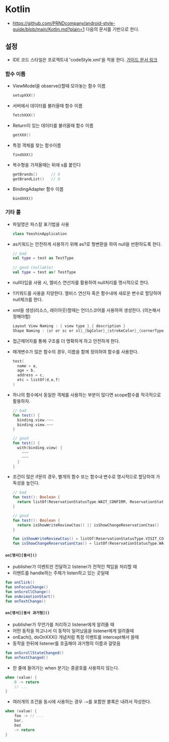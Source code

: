 # Kotlin

- https://github.com/PRNDcompany/android-style-guide/blob/main/Kotlin.md?plain=1 다음의 문서를 기반으로 한다.

## 설정
- IDE 코드 스타일은 프로젝트내 'codeStyle.xml'을 적용 한다. [가이드 문서 링크](https://fastlane.atlassian.net/wiki/spaces/YR/pages/1898152292/Android)

### 함수 이름
- ViewModel을 observe()할때 모아놓는 함수 이름
  ```kotlin
  setupXXX()
  ```

- 서버에서 데이터를 불러올때 함수 이름
  ```kotlin
  fetchXXX()
  ```

- Return이 있는 데이터를 불러올때 함수 이름
  ```kotlin
  getXXX()
  ```

- 특정 객체를 찾는 함수이름
  ```
  findXXX()
  ```

- 복수형을 가져올때는 뒤에 s를 붙인다
  ```kotlin
  getBrands()      // O
  getBrandList()   // X
  ```

- BindingAdapter 함수 이름  
  ```
  bindXXX()
  ```

### 기타 룰
- 파일명은 파스칼 표기법을 사용
  ```kotlin
  class YeoshinApplication
  ```
  
- as키워드는 안전하게 사용하기 위해 as?로 형변환을 하여 null을 반환하도록 한다.  
  ```kotlin
  // bad
  val type = test as TestType
    
  // good (nullable)
  val type = test as? TestType
  ```
    
- null타입을 사용 시, 엘비스 연산자를 활용하여 null처리를 명시적으로 한다.

- !!키워드를 사용을 지양한다. 엘비스 연산자 혹은 함수내에 새로운 변수로 할당하여 null체크를 한다.
  
- xml을 생성(리소스, 레이아웃)할때는 언더스코어를 사용하여 생성한다. (의논해서 정해야함)  
  ```kotlin
  Layout View Naming : { view type }_{ description }
  Shape Naming : {sr or sc or sl}_{bgColor}_{strokeColor}_{cornerTypecornerSize}
  ```
    
- 접근제어자를 통해 구조를 더 명확하게 하고 안전하게 한다.
  
- 매개변수가 많은 함수의 경우, 이름을 함께 정의하여 함수를 사용한다.  
  ```kotlin
  test(
    name = a,
    age = b,
    address = c,
    etc = listOf(d,e,f)
  )
  ```
    
- 하나의 함수에서 동일한 객체를 사용하는 부분이 많다면 scope함수를 적극적으로 활용하자.
  ```kotlin
  // bad
  fun test() {
    binding.view.~~~
    binding.view.~~~
  }
  
  // good
  fun test() {
    with(binding.view) {
      ~~~
      ~~~
    }
  }
  ```

- 조건이 많은 if문의 경우, 별개의 함수 또는 함수내 변수로 명시적으로 할당하여 가독성을 높인다.
  ```kotlin
  // bad
  fun test(): Boolean {
    return listOf(ReservationStatusType.WAIT_CONFIRM, ReservationStatusType.CONFIRM).contains(status) || listOf(ReservationStatusType.VISIT_COMPLETE).contains(status) && reviewWritables?.isNotEmpty() == true
  }
  
  // good
  fun test(): Boolean {
    return isShowWriteReviewCtas() || isShowChangeReservationCtas()
  }

  fun isShowWriteReviewCtas() = listOf(ReservationStatusType.VISIT_COMPLETE).contains(status) && reviewWritables?.isNotEmpty() == true
  fun isShowChangeReservationCtas() = listOf(ReservationStatusType.WAIT_CONFIRM, ReservationStatusType.CONFIRM).contains(status)
  
  ```

#### `on[명사][동사]()`
- publisher가 이벤트만 전달하고 listener가 전적인 책임을 처리할 때
- 이벤트를 handle하는 주체가 listen하고 있는 곳일때
```kotlin
fun onClick()
fun onFocusChange()
fun onScrollChange()
fun onAnimationStart()
fun onTextChange()
```

#### `on[명사][동사 과거형]()`
- publisher가 무언가를 처리하고 listener에게 알려줄 때
- 어떤 동작을 하고나서 이 동작이 일어났음을 listener에게 알려줄때
- onEach(), doOnXXX() 개념처럼 특정 이벤트를 intercept해서 쓸때
- 동작을 한뒤에 listener를 호출해야 과거형의 이름과 걸맞음
```kotlin
fun onScrollStateChanged()
fun onTextChanged()
```

- 한 줄에 들어가는 when 분기는 중괄호를 사용하지 않는다.
```kotlin
when (value) {
    0 -> return
    // ...
}
```

- 여러개의 조건을 동시에 사용하는 경우 `->`를 포함한 블록은 내려서 작성한다.
```kotlin
when (value) {
    foo -> // ...
    bar,
    baz
    -> return
}
```
